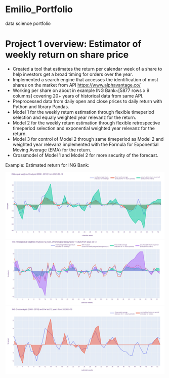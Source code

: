 # Emilio_Portfolio
data science portfolio
# Project 1 overview: Estimator of weekly return on share price
* Created a tool that estimates the return per calendar week of a share to help investors get a broad timing for orders over the year. 
* Implemented a search engine that accesses the identification of most shares on the market from API https://www.alphavantage.co/
* Working per share on about in example ING Bank~[5877 rows x 9 columns] covering 20+ years of historical data from same API.
* Preprocessed data from daily open and close prices to daily return with Python and library Pandas.
* Model 1 for the weekly return estimation through flexible timeperiod selection and equaly weighted year relevanz for the return.
* Model 2 for the weekly return estimation through flexible retrospective timeperiod selection and exponential weighted year relevanz for the return.
* Model 3 for control of Model 2 through same timeperiod as Model 2 and weighted year relevanz implemented with the Formula for Exponential Moving Average (EMA) for the return.
* Crossmodel of Model 1 and Model 2 for more security of the forecast.

Example: Estimated return for ING Bank:

![](https://github.com/crunchingdata/Emilio_Portfolio/blob/main/Images/INGreturnanalysis20082010.jpg)
![](https://github.com/crunchingdata/Emilio_Portfolio/blob/main/Images/INGretrospectivereturnanalysis12years.jpg)
![](https://github.com/crunchingdata/Emilio_Portfolio/blob/main/Images/INGreturncrossanalysis2008201012years.jpg)
